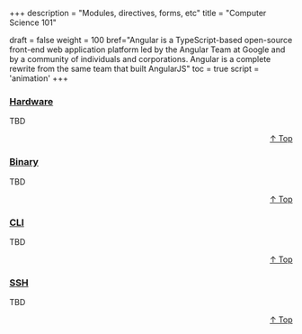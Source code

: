 +++
description = "Modules, directives, forms, etc"
title = "Computer Science 101"

draft = false
weight = 100
bref="Angular is a TypeScript-based open-source front-end web application platform led by the Angular Team at Google and by a community of individuals and corporations. Angular is a complete rewrite from the same team that built AngularJS"
toc = true
script = 'animation'
+++

<h3 class="section-head" id="h-Section1"><a href="#h-Section1">Hardware</a></h3>
  <p>TBD</p>
<div style="text-align:right"> <a href="#top">&#8593; Top</a></div>

<h3 class="section-head" id="h-Section2"><a href="#h-Section2">Binary</a></h3>
  <p>TBD</p>
  <div style="text-align:right"> <a href="#top">&#8593; Top</a></div>

<h3 class="section-head" id="h-Section3"><a href="#h-Section3">CLI</a></h3>
  <p>TBD</p>
  <div style="text-align:right"> <a href="#top">&#8593; Top</a></div>

<h3 class="section-head" id="h-Section4"><a href="#h-Section4">SSH</a></h3>
  <p>TBD</p>
  <div style="text-align:right"> <a href="#top">&#8593; Top</a></div>